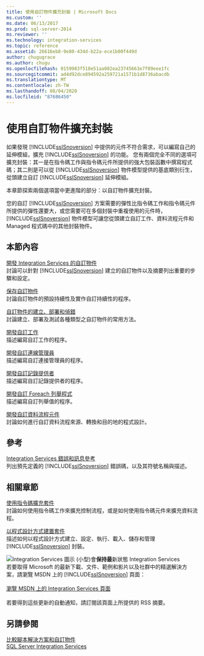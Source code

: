```yaml
---
title: 使用自訂物件擴充封裝 | Microsoft Docs
ms.custom: ''
ms.date: 06/13/2017
ms.prod: sql-server-2014
ms.reviewer: ''
ms.technology: integration-services
ms.topic: reference
ms.assetid: 26616eb8-9e80-434d-b22a-ece1b00f449d
author: chugugrace
ms.author: chugu
ms.openlocfilehash: 0159983f518e51aa082ea23745663e7f09eee1fc
ms.sourcegitcommit: ad4d92dce894592a259721a1571b1d8736abacdb
ms.translationtype: MT
ms.contentlocale: zh-TW
ms.lasthandoff: 08/04/2020
ms.locfileid: "87686450"
---
```

# <a name="extending-packages-with-custom-objects"></a>使用自訂物件擴充封裝
  如果發現 [!INCLUDE[ssISnoversion](../../includes/ssisnoversion-md.md)] 中提供的元件不符合需求，可以編寫自己的延伸模組，擴充 [!INCLUDE[ssISnoversion](../../includes/ssisnoversion-md.md)] 的功能。 您有兩個完全不同的選項可擴充封裝：其一是在指令碼工作與指令碼元件所提供的強大包裝函數中撰寫程式碼；其二則是可以從 [!INCLUDE[ssISnoversion](../../includes/ssisnoversion-md.md)] 物件模型提供的基底類別衍生，從頭建立自訂 [!INCLUDE[ssISnoversion](../../includes/ssisnoversion-md.md)] 延伸模組。  
  
 本章節探索兩個選項當中更進階的部分：以自訂物件擴充封裝。  
  
 您的自訂 [!INCLUDE[ssISnoversion](../../includes/ssisnoversion-md.md)] 方案需要的彈性比指令碼工作和指令碼元件所提供的彈性還要大，或您需要可在多個封裝中重複使用的元件時，[!INCLUDE[ssISnoversion](../../includes/ssisnoversion-md.md)] 物件模型可讓您從頭建立自訂工作、資料流程元件和 Managed 程式碼中的其他封裝物件。  
  
## <a name="in-this-section"></a>本節內容  
 [開發 Integration Services 的自訂物件](developing-custom-objects-for-integration-services.md)  
 討論可以針對 [!INCLUDE[ssISnoversion](../../includes/ssisnoversion-md.md)] 建立的自訂物件以及摘要列出重要的步驟和設定。  
  
 [保存自訂物件](persisting-custom-objects.md)  
 討論自訂物件的預設持續性及實作自訂持續性的程序。  
  
 [自訂物件的建立、部署和偵錯](building-deploying-and-debugging-custom-objects.md)  
 討論建立、部署及測試各種類型之自訂物件的常用方法。  
  
 [開發自訂工作](task/developing-a-custom-task.md)  
 描述編寫自訂工作的程序。  
  
 [開發自訂連線管理員](connection-manager/developing-a-custom-connection-manager.md)  
 描述編寫自訂連接管理員的程序。  
  
 [開發自訂記錄提供者](log-provider/developing-a-custom-log-provider.md)  
 描述編寫自訂記錄提供者的程序。  
  
 [開發自訂 Foreach 列舉程式](foreach-enumerator/developing-a-custom-foreach-enumerator.md)  
 描述編寫自訂列舉值的程序。  
  
 [開發自訂資料流程元件](data-flow/developing-a-custom-data-flow-component.md)  
 討論如何進行自訂資料流程來源、轉換和目的地的程式設計。  
  
## <a name="reference"></a>參考  
 [Integration Services 錯誤和訊息參考](../integration-services-error-and-message-reference.md)  
 列出預先定義的 [!INCLUDE[ssISnoversion](../../includes/ssisnoversion-md.md)] 錯誤碼，以及其符號名稱與描述。  
  
## <a name="related-sections"></a>相關章節  
 [使用指令碼擴充套件](../extending-packages-scripting/extending-packages-with-scripting.md)  
 討論如何使用指令碼工作來擴充控制流程，或是如何使用指令碼元件來擴充資料流程。  
  
 [以程式設計方式建置套件](../building-packages-programmatically/building-packages-programmatically.md)  
 描述如何以程式設計方式建立、設定、執行、載入、儲存和管理 [!INCLUDE[ssISnoversion](../../includes/ssisnoversion-md.md)] 封裝。  
  
![Integration Services 圖示 (小型) ](../media/dts-16.gif "Integration Services 圖示 (小)")會**保持最**新狀態 Integration Services  <br /> 若要取得 Microsoft 的最新下載、文件、範例和影片以及社群中的精選解決方案，請瀏覽 MSDN 上的 [!INCLUDE[ssISnoversion](../../includes/ssisnoversion-md.md)] 頁面：<br /><br /> [瀏覽 MSDN 上的 Integration Services 頁面](https://go.microsoft.com/fwlink/?LinkId=136655)<br /><br /> 若要得到這些更新的自動通知，請訂閱該頁面上所提供的 RSS 摘要。  
  
## <a name="see-also"></a>另請參閱  
 [比較腳本解決方案和自訂物件](../extending-packages-scripting/comparing-scripting-solutions-and-custom-objects.md)   
 [SQL Server Integration Services](../sql-server-integration-services.md)  
  
  
